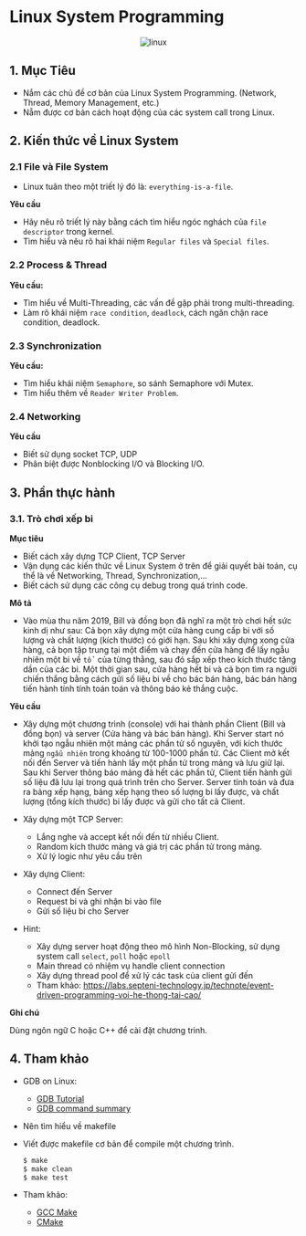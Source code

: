 Linux System Programming
==================

<div align="center">
    <img alt="linux" src="media/linux-system-programming.jpg">
</div>

## 1. Mục Tiêu

- Nắm các chủ đề cơ bản của Linux System Programming. (Network, Thread, Memory Management, etc.)
- Nẵm được cơ bản cách hoạt động của các system call trong Linux.

## 2. Kiến thức về Linux System

### 2.1 File và File System

- Linux tuân theo một triết lý đó là: `everything-is-a-file`.

**Yêu cầu**
- Hãy nêu rõ triết lý này bằng cách tìm hiểu ngóc nghách của `file descriptor` trong kernel.
- Tìm hiểu và nêu rõ hai khái niệm `Regular files` và `Special files`.

### 2.2 Process & Thread

**Yêu cầu:**
- Tìm hiểu về Multi-Threading, các vấn đề gặp phải trong multi-threading.
- Làm rõ khái niệm `race condition`, `deadlock`, cách ngăn chặn race condition, deadlock.

### 2.3 Synchronization

**Yêu cầu:**
- Tìm hiểu khái niệm `Semaphore`, so sánh Semaphore với Mutex.
- Tìm hiểu thêm về `Reader Writer Problem`.

### 2.4 Networking

**Yêu cầu**
- Biết sử dụng socket TCP, UDP
- Phân biệt được Nonblocking I/O và Blocking I/O.

## 3. Phần thực hành

### 3.1. Trò chơi xếp bi 

**Mục tiêu**

- Biết cách xây dựng TCP Client, TCP Server
- Vận dụng các kiến thức về Linux System ở trên để giải quyết bài toán, cụ thể là về Networking, Thread, Synchronization,...
- Biết cách sử dụng các công cụ debug trong quá trình code.

**Mô tả**

- Vào mùa thu năm 2019, Bill và đồng bọn đã nghĩ ra một trò chơi hết sức kinh dị như sau: Cả bọn xây dựng một cửa hàng cung cấp bi với số lượng và chất lượng (kích thước) có giới hạn. Sau khi xây dựng xong cửa hàng, cả bọn tập trung tại một điểm và chạy đến cửa hàng để lấy ngẫu nhiên một bi về `tổ ` của từng thằng, sau đó sắp xếp theo kích thước tăng dần của các bi. Một thời gian sau, cửa hàng hết bi và cả bọn tìm ra người chiến thắng bằng cách gửi số liệu bi về cho bác bán hàng, bác bán hàng tiến hành tính tính toán toán và thông báo kẻ thắng cuộc.

**Yêu cầu**

- Xây dựng một chương trình (console) với hai thành phần Client (Bill và đồng bọn) và server (Cửa hàng và bác bán hàng). Khi Server start nó khởi tạo ngẫu nhiên một mảng các phần tử số nguyên, với kích thước mảng `ngẫu nhiên` trong khoảng từ 100-1000 phần tử. Các Client mở kết nối đến Server và tiến hành lấy một phần tử trong mảng và lưu giữ lại. Sau khi Server thông báo mảng đã hết các phần tử, Client tiến hành gửi số liệu đã lưu lại trong quá trình trên cho Server. Server tính toán và đưa ra bảng xếp hạng, bảng xếp hạng theo số lượng bi lấy được, và chất lượng (tổng kích thước) bi lấy được và gửi cho tất cả Client.

- Xây dựng một TCP Server:
  - Lắng nghe và accept kết nối đến từ nhiều Client.
  - Random kích thước mảng và giá trị các phần tử trong mảng.
  - Xử lý logic như yêu cầu trên
- Xây dựng Client:
  - Connect đến Server
  - Request bi và ghi nhận bi vào file
  - Gửi số liệu bi cho Server

- Hint:
  - Xây dựng server hoạt động theo mô hình Non-Blocking, sử dụng system call `select`, `poll` hoặc `epoll`
  - Main thread có nhiệm vụ handle client connection
  - Xây dựng thread pool để xử lý các task của client gửi đến
  - Tham khảo: https://labs.septeni-technology.jp/technote/event-driven-programming-voi-he-thong-tai-cao/

**Ghi chú**

Dùng ngôn ngữ C hoặc C++ để cài đặt chương trình.

## 4. Tham khảo

- GDB on Linux: 
  - [GDB Tutorial](https://www.tutorialspoint.com/gnu_debugger)
  - [GDB command summary](https://darkdust.net/files/GDB%20Cheat%20Sheet.pdf)
- Nên tìm hiểu về makefile
- Viết được makefile cơ bản để compile một chương trình.

  ```sh
  $ make
  $ make clean
  $ make test
  ```

- Tham khảo:
    - [GCC Make](https://www3.ntu.edu.sg/home/ehchua/programming/cpp/gcc_make.html)
    - [CMake](https://cmake.org/cmake-tutorial/)
